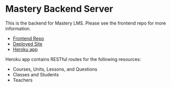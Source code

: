 # Mastery Backend Server
This is the backend for Mastery LMS. Please see the frontend repo for more information. 
  * [Frontend Repo](https://github.com/katreinhart/mastery-client)  
  * [Deployed Site](https://kat-mastery-lms.surge.sh/#)
  * [Heroku app](https://kat-mastery-server.herokuapp.com) 

Heroku app contains RESTful routes for the following resources:
* Courses, Units, Lessons, and Questions
* Classes and Students
* Teachers

